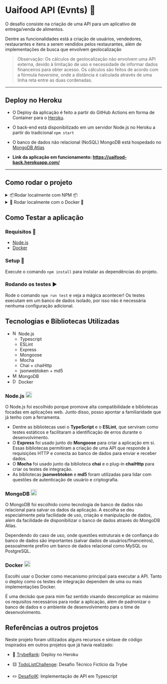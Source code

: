 # Uaifood API (Evnts) 🍔

O desafio consiste na criação de uma API para um aplicativo de entrega/venda de alimentos.

Dentre as funcionalidades está a criação de usuários, vendedores, restaurantes e itens a serem vendidos pelos restaurantes, além de implementações de busca que envolvem geolocalização

> Observação: Os cálculos de geolocalização não envolvem uma API externa, devido à limitação de uso e necessidade de informar dados financeiros para obter acesso. Os cálculos são feitos de acordo com a fórmula *haversine*, onde a distância é calculada através de uma linha reta entre as duas cordenadas. 

---
## Deploy no Heroku

- O Deploy da aplicação é feito a partir do GitHub Actions em forma de Container para o [Heroku](https://www.heroku.com/).

- O back-end está disponibilizado em um servidor Node.js no Heroku a partir do tradicional `npm start`

- O banco de dados não relacional (NoSQL) MongoDB está hospedado no [MongoDB Atlas](https://www.mongodb.com/atlas/database)

- **Link da aplicação em funcionamento: https://uaifood-back.herokuapp.com/**

---
## Como rodar o projeto

<details>
  <summary>📦Rodar localmente com NPM 📦</summary>

  ## Requisitos 📝

  - [Node.js](https://nodejs.org/)

  ## Setup 🔧

  Antes de iniciar o projeto, é importante configurar algumas variáveis de ambiente e instalar as dependências do projeto.

  ### Configurar o ambiente (.env)

  - Altere o arquivo `.env.example` com as suas variáveis de ambiente:
  
    ```
      MONGODB_USERNAME=user_example // Usuário do banco MongoDB
      MONGODB_PASSWORD=Strong_Password123 // Senha do banco MongoDB
      JWT_SECRET=Strong_Password123 // Senha para encriptar tokens de autenticação do usuário
      PORT=3001 // Opcional - Porta onde a sua aplicação vai rodar (Padrão 3001)
    ```
  - Renomeie o arquivo para `.env`
  
  ### Instalar dependências
  
  - Rode o comando `npm install` na raiz do projeto

  ## Inicializar a aplicação ▶️
  
  - Rode o comando `npm run dev` para inicializar em modo de desenvolvimento **(banco de dados isolado)**
    - Você precisa de um banco de dados MongoDB rodando em `localhost:3002` para que esse comando funcione
    - Verifique a [Sessão de Docker](#inicializar-a-aplica%C3%A7%C3%A3o-%EF%B8%8F-1) para uma maneira mais simples de executar esse comando.
  - Rode o comando `npm start` para inicializar em modo de produção **(banco de dados da aplicação)**

  ## Acessar a aplicação 🍕
  
  - Você pode acessar a aplicação via [Postman](https://www.postman.com/) ou [Insomnia](https://insomnia.rest/)
  - **Coleção de Rotas para o Postman está disponibilizada [aqui!](/desafioEvnts.postman_collection.json)**
  ---
</details>

<details>
  <summary>🐋 Rodar localmente com o Docker 🐋</summary>

  ## Requisitos 📝

  - [Docker](https://www.docker.com/get-started/)

  ## Setup 🔧

  Antes de iniciar o projeto, é importante configurar algumas variáveis de ambiente e instalar as dependências do projeto.

  ### Configurar o ambiente (.env)

  - Altere o arquivo `.env.example` com as suas variáveis de ambiente:
  
    ```
      MONGODB_USERNAME=user_example // Usuário do banco MongoDB
      MONGODB_PASSWORD=Strong_Password123 // Senha do banco MongoDB
      JWT_SECRET=Strong_Password123 // Senha para encriptar tokens de autenticação do usuário
      PORT=3001 // Opcional - Porta onde a sua aplicação vai rodar (Padrão 3001)
    ```
  - Renomeie o arquivo para `.env`

  ## Inicializar a aplicação ▶️
  
  - Rode o comando `npm run dev:docker` para inicializar em modo de desenvolvimento **(banco de dados isolado)**
  - Rode o comando `npm run start:docker` para inicializar em modo de produção **(banco de dados da aplicação)**

  ## Acessar a aplicação 🍕
  
  - Você pode acessar a aplicação via [Postman](https://www.postman.com/) ou [Insomnia](https://insomnia.rest/)
  - **Coleção de Rotas para o Postman está disponibilizada [aqui!](/desafioEvnts.postman_collection.json)**

---
</details>

## Como Testar a aplicação

### Requisitos 📝
  - [Node.js](https://nodejs.org/)
  - [Docker](https://www.docker.com/get-started/)
  
### Setup 🔧

Execute o comando `npm install` para instalar as dependências do projeto.
  
### Rodando os testes ▶️

Rode o comando `npm run test` e veja a mágica acontecer! Os testes executam em um banco de dados isolado, por isso não é necessária nenhuma configuração adicional.

## Tecnologias e Bibliotecas Utilizadas

  - <img src="https://cdn.iconscout.com/icon/free/png-256/node-js-1174925.png" alt="Node.js Logo" width="15"/> Node.js
    - Typescript
    - ESLint
    - Express
    - Mongoose
    - Mocha
    - Chai + chaiHttp
    - jsonwebtoken + md5
  - <img src="https://www.mongodb.com/assets/images/global/favicon.ico" alt="MongoDB Logo" width="15"/> MongoDB
  - <img src="https://www.docker.com/favicon.ico" alt="Docker Logo" width="15"/> Docker

### Node.js <img src="https://cdn.iconscout.com/icon/free/png-256/node-js-1174925.png" alt="Node.js Logo" width="20"/>

O Node.js foi escolhido porque promove alta compatibilidade e bibliotecas focadas em aplicações web. Junto disso, posso apontar a familiaridade que já tenho com a ferramenta.

 - Dentre as bibliotecas usei o **TypeScript** e o **ESLint**, que serviram como testes estáticos e facilitaram a identificação de erros durante o desenvolvimento.
- O **Express** foi usado junto do **Mongoose** para criar a aplicação em si. Essas bibliotecas permitiram a criação de uma API que responde à requisições HTTP e conecta ao banco de dados para enviar e receber dados.
- O **Mocha** foi usado junto da biblioteca **chai** e o plug-in **chaiHttp** para criar os testes de integração.
- As bibliotecas **jsonwebtoken** e **md5** foram utilizadas para lidar com questões de autenticação de usuário e criptografia.

### MongoDB <img src="https://www.mongodb.com/assets/images/global/favicon.ico" alt="MongoDB Logo" width="20"/>

O MongoDB foi escolhido como tecnologia de banco de dados não relacional para salvar os dados da aplicação. A escolha se deu especialmente pela facilidade de uso, criação e manipulação de dados, além da facilidade de disponibilizar o banco de dados através do MongoDB Atlas.

Dependendo do caso de uso, onde questões estruturais e de confiança do banco de dados são importantes (salvar dados de usuários/financeiros), pessoalmente prefiro um banco de dados relacional como MySQL ou PostgreSQL.

### Docker <img src="https://www.docker.com/favicon.ico" alt="Docker Logo" width="20"/>

Escolhi usar o Docker como mecanismo principal para executar a API. Tanto o deploy como os testes de integração dependem de uma ou mais implementações Docker.

É uma decisão que para mim faz sentido visando descomplicar ao máximo os requisitos necessários para rodar a aplicação, além de padronizar o banco de dados e o ambiente de desenvolvimento para o time de desenvolvimento.

## Referências a outros projetos

Neste projeto foram utilizados alguns recursos e sintaxe de código inspirados em outros projetos que já havia realizado:

- 🏅 [TrybeRank](https://github.com/RafaelAugustScherer/trybe-rank): Deploy no Heroku

- 🟨 [TodoListChallenge](https://github.com/RafaelAugustScherer/todoListChallenge): Desafio Técnico Fictício da Trybe

- ✏️ [DesafioIK](https://github.com/RafaelAugustScherer/desafioIK): Implementação de API em Typescript
